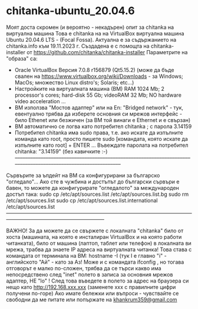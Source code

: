 # chitanka-ubuntu_20.04.6
Моят доста скромен (и вероятно - некадърен) опит за chitanka на виртуална машина
Това е chitanka на на VirtualBox виртуална машина Ubuntu 20.04.6 LTS - (Focal Fossa). Актуална е за съдържанието на chitanka.info към 19.11.2023 г. 
Създадена е с помощта на chitanka-installer от https://github.com/chitanka/chitanka-installer
Параметрите на "образа" са:
 - Oracle VirtualBox Версия 7.0.8 r156879 (Qt5.15.2) (може да бъде свален на https://www.virtualbox.org/wiki/Downloads - за Windows; MacOs; множество Linux distro's; Solaris; etc...)
 - Настройките на виртуалната машина (ВМ) RAM 1024 Mb; 2 processor's cores; hard-disk 55 Gb; videoRAM 32 Mb;  NO hardware video acceleration ...
 - ВМ използва "Мостов адаптер" или на En: "Bridged network" - тук, евентуално трябва да изберете основния си мрежов интерфейс - било Ethenet или безжичен (за ВМ той винаги е Ethernet  и е свързан)
 - ВМ автоматично се логва като потребител chitanka ; с парола 3.14159
 - Потребител chitanka има sudo права, т.е. ако искате да изпълните команда като root, просто пишете sudo [командата, която искате да изпълните като root] + ENTER ... Въвеждате паролата на потребител chitanka: "3.14159" (без кавичките :-)
–––––––––––––––––––––––––––––––––––––––––––––––––––––––––––––––––––––––––––––––––––––––––––––––––––––––––––––

Сървърите за ъпдейт на ВМ са конфигурирани за българско "огледало"... Ако сте в чужбина и достъпът до български сървъри е бавен, то можете да конфигурирате "огледалото" за международен достъп така:
   sudo cp /etc/apt/sources.list /etc/apt/sources.list.bg
   sudo rm /etc/apt/sources.list
   sudo cp /etc/apt/sources.list.international /etc/apt/sources.list
––––––––––––––––––––––––––––––––––––––––––––––––––––––––––––––––––––––––––––––––––––––––––––––––––––––––––––––


ВАЖНО!
За да можете да се свържете с локалната "chitanka" било от хоста (машината, на която е инсталиран VirtualBox и на която работи читанката), било от машина (лаптоп, таблет или телефон) в локалната ви мрежа, трабва да знаете IP адреса на виртуалната читанка! 
Това става с командата от терминала на ВМ:
hostname -I (тук I е главно "i" - английското "Ай" - като за Аз!
Може и с командата ifconfig , но тогава отговорът е малко по-сложен, трябва да се търси какво има непосредствено след "inet" полето в записа за основния мрежов адаптер, НЕ "lo" !
След това въведете в полето за адрес на браузера си нещо като http://192.168.xxx.xxx (заменете ххх с правилните цифри получени по-горе)
Ако имате бележки или въпроси - чувствайте се свободни да ме питате или попържате на khankrum359@gmail.com
